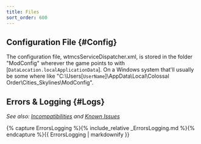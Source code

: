 ```yaml
---
title: Files
sort_order: 600
---
```

## Configuration File {#Config}

The configuration file, wtmcsServiceDispatcher.xml, is stored in the folder "ModConfig" wherever the game points to with [`DataLocation.localApplicationData`]. On a Windows system that'll usually be some where like "C:\Users\[`UserName`]\AppData\Local\Colossal Order\Cities\_Skylines\ModConfig".

## Errors & Logging {#Logs}

_See also: [Incompatibilities](Incompatibilities) and [Known Issues](Issues)_

{% capture ErrorsLogging %}{% include_relative _ErrorsLogging.md %}{% endcapture %}{{ ErrorsLogging | markdownify }}